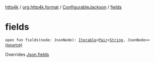 [http4k](../../index.md) / [org.http4k.format](../index.md) / [ConfigurableJackson](index.md) / [fields](./fields.md)

# fields

`open fun fields(node: JsonNode): `[`Iterable`](https://kotlinlang.org/api/latest/jvm/stdlib/kotlin.collections/-iterable/index.html)`<`[`Pair`](https://kotlinlang.org/api/latest/jvm/stdlib/kotlin/-pair/index.html)`<`[`String`](https://kotlinlang.org/api/latest/jvm/stdlib/kotlin/-string/index.html)`, JsonNode>>` [(source)](https://github.com/http4k/http4k/blob/master/http4k-format-jackson/src/main/kotlin/org/http4k/format/Jackson.kt#L75)

Overrides [Json.fields](../-json/fields.md)

